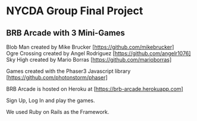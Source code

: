 NYCDA Group Final Project
======================================================================================

BRB Arcade with 3 Mini-Games
--------------------------------------------------------------------------------------
  
Blob Man created by Mike Brucker [https://github.com/mikebrucker]  
Ogre Crossing created by Angel Rodriguez [https://github.com/angelr1076]  
Sky High created by Mario Borras [https://github.com/marioborras]  
  
Games created with the Phaser3 Javascript library [https://github.com/photonstorm/phaser]  
  
BRB Arcade is hosted on Heroku at [https://brb-arcade.herokuapp.com]  
  
Sign Up, Log In and play the games.  
  
We used Ruby on Rails as the Framework.  
